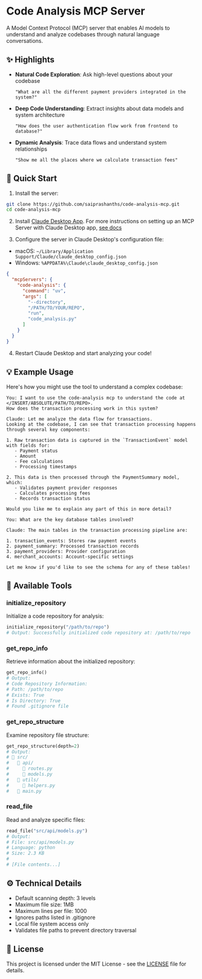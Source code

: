 # Code Analysis MCP Server

A Model Context Protocol (MCP) server that enables AI models to understand and analyze codebases through natural language conversations.

## ✨ Highlights

- **Natural Code Exploration**: Ask high-level questions about your codebase
  ```
  "What are all the different payment providers integrated in the system?"
  ```

- **Deep Code Understanding**: Extract insights about data models and system architecture
  ```
  "How does the user authentication flow work from frontend to database?"
  ```

- **Dynamic Analysis**: Trace data flows and understand system relationships
  ```
  "Show me all the places where we calculate transaction fees"
  ```

## 🚀 Quick Start

1. Install the server:
```bash
git clone https://github.com/saiprashanths/code-analysis-mcp.git
cd code-analysis-mcp
```

2. Install [Claude Desktop App](https://claude.ai/download). For more instructions on setting up an MCP Server with Claude Desktop app, [see docs](https://modelcontextprotocol.io/quickstart/user)

3. Configure the server in Claude Desktop's configuration file:
- macOS: `~/Library/Application Support/Claude/claude_desktop_config.json`
- Windows: `%APPDATA%\Claude\claude_desktop_config.json`

```json
{
  "mcpServers": {
    "code-analysis": {
      "command": "uv",
      "args": [
        "--directory",
        "/PATH/TO/YOUR/REPO",
        "run",
        "code_analysis.py"
      ]
    }
  }
}
```

4. Restart Claude Desktop and start analyzing your code!

## 💡 Example Usage

Here's how you might use the tool to understand a complex codebase:

```text
You: I want to use the code-analysis mcp to understand the code at </INSERT/ABSOLUTE/PATH/TO/REPO>. 
How does the transaction processing work in this system?

Claude: Let me analyze the data flow for transactions. 
Looking at the codebase, I can see that transaction processing happens through several key components:

1. Raw transaction data is captured in the `TransactionEvent` model with fields for:
   - Payment status
   - Amount
   - Fee calculations
   - Processing timestamps

2. This data is then processed through the PaymentSummary model, which:
   - Validates payment provider responses
   - Calculates processing fees
   - Records transaction status

Would you like me to explain any part of this in more detail?

You: What are the key database tables involved?

Claude: The main tables in the transaction processing pipeline are:

1. transaction_events: Stores raw payment events
2. payment_summary: Processed transaction records
3. payment_providers: Provider configuration
4. merchant_accounts: Account-specific settings

Let me know if you'd like to see the schema for any of these tables!
```

## 🔧 Available Tools

### initialize_repository
Initialize a code repository for analysis:
```python
initialize_repository("/path/to/repo")
# Output: Successfully initialized code repository at: /path/to/repo
```

### get_repo_info
Retrieve information about the initialized repository:
```python
get_repo_info()
# Output:
# Code Repository Information:
# Path: /path/to/repo
# Exists: True
# Is Directory: True
# Found .gitignore file
```

### get_repo_structure
Examine repository file structure:
```python
get_repo_structure(depth=2)
# Output:
# 📁 src/
#   📁 api/
#     📄 routes.py
#     📄 models.py
#   📁 utils/
#     📄 helpers.py
#   📄 main.py
```

### read_file
Read and analyze specific files:
```python
read_file("src/api/models.py")
# Output:
# File: src/api/models.py
# Language: python
# Size: 2.3 KB
# 
# [File contents...]
```

## ⚙️ Technical Details

- Default scanning depth: 3 levels
- Maximum file size: 1MB
- Maximum lines per file: 1000
- Ignores paths listed in .gitignore
- Local file system access only
- Validates file paths to prevent directory traversal

## 📝 License

This project is licensed under the MIT License - see the [LICENSE](LICENSE) file for details.